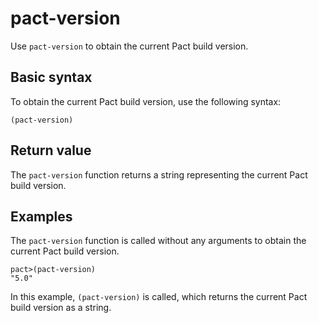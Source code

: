 # pact-version

Use `pact-version` to obtain the current Pact build version.

## Basic syntax

To obtain the current Pact build version, use the following syntax:

`(pact-version)`

## Return value

The `pact-version` function returns a string representing the current Pact build version.

## Examples

The `pact-version` function is called without any arguments to obtain the current Pact build version.

```pact
pact>(pact-version)
"5.0"
```

In this example, `(pact-version)` is called, which returns the current Pact build version as a string.
